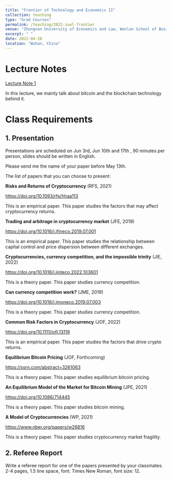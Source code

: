 ```yaml
---
title: "Frontier of Technology and Economics II"
collection: teaching
type: "Grad Courses"
permalink: /teaching/2022-zuel-frontier
venue: "Zhongnan University of Economics and Law, Wenlan School of Business"
excerpt: " "
date: 2022-04-28
location: "Wuhan, China"
---
```


# Lecture Notes

[Lecture Note 1](https://github.com/Anonymous-Y/my_website/blob/528a7beaae7232fc87d98f856e2d24c5ecee9f67/files/zuel/frontier_of_technology_and_economics_ii/letcure_1.pdf)

In this lecture, we mainly talk about bitcoin and the blockchain technology behind it.


# Class Requirements

## 1. Presentation

Presentations are scheduled on Jun 3rd, Jun 10th and 17th , 90 minutes per person, slides should be written in English.  

Please send me the name of your paper before May 13th.

The list of papers that you can choose to present:

**Risks and Returns of Cryptocurrency** (RFS, 2021)

https://doi.org/10.1093/rfs/hhaa113

This is an empirical paper. This paper studies the factors that may affect cryptocurrency returns.

**Trading and arbitrage in cryptocurrency market** (JFE, 2019)

https://doi.org/10.1016/j.jfineco.2019.07.001

This is an empirical paper. This paper studies the relationship between capital control and price dispersion between different exchanges.

**Cryptocurrencies, currency competition, and the impossible trinity** (JIE, 2022)

https://doi.org/10.1016/j.jinteco.2022.103601

This is a theory paper. This paper studies currency competition.

**Can currency competition work?** (JME, 2019)

https://doi.org/10.1016/j.jmoneco.2019.07.003

This is a theory paper. This paper studies currency competition.

**Common Risk Factors in Cryptocurrency** (JOF, 2022)

https://doi.org/10.1111/jofi.13119

This is an empirical paper. This paper studies the factors that drive crypto returns.

**Equilibrium Bitcoin Pricing** (JOF, Forthcoming)

https://ssrn.com/abstract=3261063

This is a theory paper. This paper studies equilibrium bitcoin pricing.

**An Equilibrium Model of the Market for Bitcoin Mining** (JPE, 2021)

https://doi.org/10.1086/714445

This is a theory paper. This paper studies bitcoin mining.

**A Model of Cryptocurrencies** (WP, 2021)

https://www.nber.org/papers/w26816

This is a theory paper. This paper studies cryptocurrency market fragility.


## 2. Referee Report

Write a referee report for one of the papers presented by your classmates. 2-4 pages, 1.5 line space, font: Times New Roman, font size: 12.

